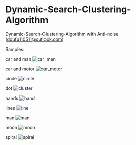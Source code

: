 # Dynamic-Search-Clustering-Algorithm
Dynamic-Search-Clustering-Algorithm with Anti-noise   (doufu110511@outlook.com)




Samples:



car and man
![car_man](https://user-images.githubusercontent.com/31699390/160645921-e237e7cd-edea-497a-ac26-b242190d97a6.png)

car and motor
![car_motor](https://user-images.githubusercontent.com/31699390/160645931-81067711-022e-419c-8d87-f04d844e7e02.png)

circle
![circle](https://user-images.githubusercontent.com/31699390/160645941-a33adee0-c432-478c-b63d-a957ac62c0bb.png)

dot
![cluster](https://user-images.githubusercontent.com/31699390/160645949-754ef23c-0b75-4587-bfc8-26825f51e53a.png)

hands
![hand](https://user-images.githubusercontent.com/31699390/160645953-80630e14-0d07-438b-8ff5-fd7e1552042c.png)

lines
![line](https://user-images.githubusercontent.com/31699390/160645983-4bc75632-f7ba-4d60-b919-a9faa2c28889.png)

man
![man](https://user-images.githubusercontent.com/31699390/160645987-8ddb9fef-3e0e-4fb1-a464-589fb5829661.png)

moon
![moon](https://user-images.githubusercontent.com/31699390/160645990-ad7d4979-3bb9-4681-a122-4207c83558fd.png)

spiral
![spiral](https://user-images.githubusercontent.com/31699390/160645998-697d11ac-f896-438b-b7d4-4abb0925a787.png)
